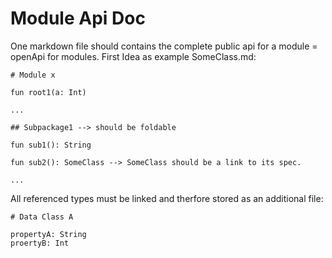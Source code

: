 # Module Api Doc

One markdown file should contains the complete public api for a module = openApi for modules.
First Idea as example SomeClass.md:
```
# Module x

fun root1(a: Int)

...

## Subpackage1 --> should be foldable

fun sub1(): String

fun sub2(): SomeClass --> SomeClass should be a link to its spec.

...

```

All referenced types must be linked and therfore stored as an additional file:
```
# Data Class A

propertyA: String
proertyB: Int
```
